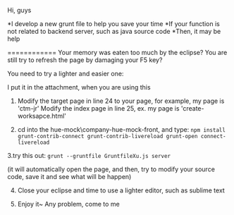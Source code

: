 Hi, guys

*I develop a new grunt file to help you save your time
*If your function is not related to backend server, such as java source code
*Then, it may be help

============
Your memory was eaten too much by the eclipse?
You are still try to refresh the page by damaging your F5 key?

You need to try a lighter and easier one:

I put it in the attachment, when you are using this

1. Modify the target page in line 24 to your page, for example, my page is 'ctm-jr'
Modify the index page in line 25, ex. my page is 'create-worksapce.html'

2. cd into the hue-mock\company-hue-mock-front, and type:
`npm install grunt-contrib-connect grunt-contrib-livereload grunt-open connect-livereload`

3.try this out:
`grunt --gruntfile GruntfileXu.js server`

(it will automatically open the page, 
and then, try to modify your source code, save it and see what will be happen)

4. Close your eclipse and time to use a lighter editor, such as sublime text

5. Enjoy it~ Any problem, come to me
